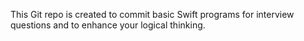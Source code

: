 This Git repo is created to commit basic Swift programs for interview questions and to enhance your logical thinking.
